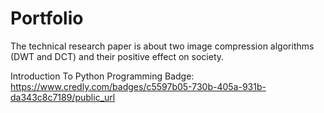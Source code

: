 # Portfolio

The technical research paper is about two image compression algorithms (DWT and DCT) and their positive effect on society. 

Introduction To Python Programming Badge: https://www.credly.com/badges/c5597b05-730b-405a-931b-da343c8c7189/public_url
